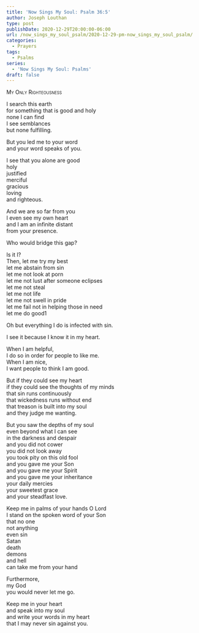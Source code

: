 ```yaml
---  
title: 'Now Sings My Soul: Psalm 36:5'  
author: Joseph Louthan  
type: post  
publishDate: 2020-12-29T20:00:00-06:00  
url: /now_sings_my_soul_psalm/2020-12-29-pm-now_sings_my_soul_psalm/  
categories:  
  - Prayers  
tags:  
  - Psalms  
series:  
  - 'Now Sings My Soul: Psalms'  
draft: false  
---  
```

<div style="font-variant: small-caps;">  
My Only Righteousness  
</div>  
  
I search this earth  
  for something that is good and holy  
  none I can find  
  I see semblances  
  but none fulfilling.  
  
But you led me to your word  
  and your word speaks of you.  
  
I see that you alone are good  
  holy  
  justified  
  merciful  
  gracious  
  loving  
  and righteous.  
  
And we are so far from you  
  I even see my own heart  
  and I am an infinite distant  
  from your presence.  
  
Who would bridge this gap?  
  
Is it I?  
  Then, let me try my best  
  let me abstain from sin  
  let me not look at porn  
  let me not lust after someone eclipses  
  let me not steal   
  let me not life  
  let me not swell in pride  
  let me fail not in helping those in need  
  let me do good1  
  
  
Oh but everything I do is infected with sin.  
  
I see it because I know it in my heart.  
  
When I am helpful,  
  I do so in order for people to like me.  
When I am nice,  
  I want people to think I am good.  
  
But if they could see my heart  
  if they could see the thoughts of my minds  
  that sin runs continuously  
  that wickedness runs without end  
  that treason is built into my soul  
  and they judge me wanting.  
  
But you saw the depths of my soul  
  even beyond what I can see  
  in the darkness and despair  
  and you did not cower  
  you did not look away  
  you took pity on this old fool  
  and you gave me your Son  
  and you gave me your Spirit  
  and you gave me your inheritance  
  your daily mercies  
  your sweetest grace  
  and your steadfast love.  
  
Keep me in palms of your hands O Lord  
  I stand on the spoken word of your Son  
  that no one  
  not anything  
  even sin  
  Satan  
  death  
  demons  
  and hell  
  can take me from your hand  
  
Furthermore,  
  my God  
  you would never let me go.  
  
Keep me in your heart  
  and speak into my soul  
  and write your words in my heart  
  that I may never sin against you.  
  